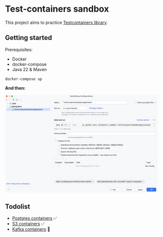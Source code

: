 # Test-containers sandbox

This project aims to practice [Testcontainers library](https://testcontainers.com/).

## Getting started

Prerequisites:
 - Docker
 - docker-compose
 - Java 22 & Maven

```shell
docker-compose up
```

**And then:**

![Launch application](docs/launch-application.png)

## Todolist

 - [Postgres containers](./src/test/java/io/github/test_containers_sandbox/configuration/DatabaseIntegrationTest.java) ✅
 - [S3 containers](./src/test/java/io/github/test_containers_sandbox/configuration/S3IntegrationTest.java) ✅
 - [Kafka containers](./src/test/java/io/github/test_containers_sandbox/configuration/KafkaIntegrationTest.java) 🚧